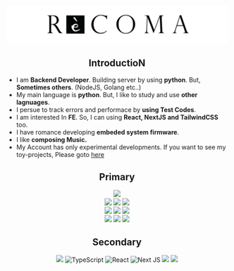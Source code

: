 ![](profile.png)

<div align="center">
<h2>IntroductioN</h2>
</div>

* I am **Backend Developer**. Building server by using **python**. But, **Sometimes others**. (NodeJS, Golang etc..)
* My main language is **python**. But, I like to study and use **other lagnuages**.
* I persue to track errors and performace by **using Test Codes**.
* I am interested In **FE**. So, I can using **React, NextJS and TailwindCSS** too.
* I have romance developing **embeded system firmware**.
* I like **composing Music.**
* My Account has only experimental developments. If you want to see my toy-projects, Please goto [here](https://github.com/sweetcase-production)


<div align="center">
<h2>Primary</h2>

![](https://img.shields.io/badge/Python-FFD43B?style=flat-square&logo=python&logoColor=blue) <br>
![](https://img.shields.io/badge/Django-092E20?style=flat-square&logo=django&logoColor=green) ![](https://img.shields.io/badge/django%20rest-ff1709?style=flat-square&logo=django&logoColor=white) ![](https://img.shields.io/badge/fastapi-109989?style=flat-square&logo=FASTAPI&logoColor=white) <br>
![](https://img.shields.io/badge/MySQL-005C84?style=flat-square&logo=mysql&logoColor=white) ![](https://img.shields.io/badge/Sqlite-003B57?style=flat-square&logo=sqlite&logoColor=white) ![](https://img.shields.io/badge/redis-%23DD0031.svg?&style=flat-square&logo=redis&logoColor=white) <br>
![](https://img.shields.io/badge/Docker-2CA5E0?style=flat-square&logo=docker&logoColor=white) ![](https://img.shields.io/badge/Amazon_AWS-FF9900?style=flat-square&logo=amazonaws&logoColor=white)  ![](https://img.shields.io/badge/GitHub%20Actions-100000?style=flat-square&logo=github&logoColor=white)

</div>

<div align="center">
<h2>Secondary</h2>

![](https://img.shields.io/badge/Go-00ADD8?style=flat-square&logo=go&logoColor=white) ![TypeScript](https://img.shields.io/badge/typescript-%23007ACC.svg?style=flat-square&logo=typescript&logoColor=white)
![React](https://img.shields.io/badge/react-%2320232a.svg?style=flat-square&logo=react&logoColor=%2361DAFB) ![Next JS](https://img.shields.io/badge/Next-black?style=flat-square&logo=next.js&logoColor=white) ![](https://img.shields.io/badge/Jekyll-CC0000?style=flat-square&logo=Jekyll&logoColor=white)
![](https://img.shields.io/badge/Tailwind_CSS-38B2AC?style=flat-square&logo=tailwind-css&logoColor=white)

</div>
